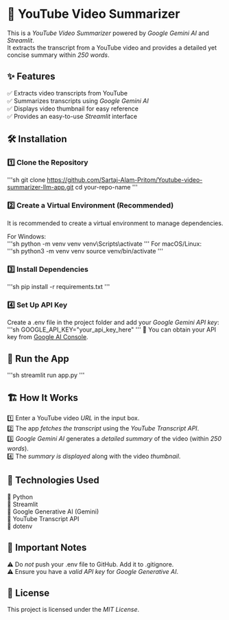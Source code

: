 # 🎥 YouTube Video Summarizer  

This is a *YouTube Video Summarizer* powered by *Google Gemini AI* and *Streamlit*.  
It extracts the transcript from a YouTube video and provides a detailed yet concise summary within *250 words*.  

## ✨ Features  
✅ Extracts video transcripts from YouTube  
✅ Summarizes transcripts using *Google Gemini AI*  
✅ Displays video thumbnail for easy reference  
✅ Provides an easy-to-use *Streamlit* interface  

## 🛠 Installation  

### 1️⃣ Clone the Repository  
'''sh
git clone https://github.com/Sartaj-Alam-Pritom/Youtube-video-summarizer-llm-app.git
cd your-repo-name
'''


### 2️⃣ Create a Virtual Environment (Recommended)  
It is recommended to create a virtual environment to manage dependencies.  

For Windows:  
'''sh
python -m venv venv
venv\Scripts\activate
'''
For macOS/Linux:  
'''sh
python3 -m venv venv
source venv/bin/activate
'''

### 3️⃣ Install Dependencies  
'''sh
pip install -r requirements.txt
'''

### 4️⃣ Set Up API Key  
Create a .env file in the project folder and add your *Google Gemini API key*:  
'''sh
GOOGLE_API_KEY="your_api_key_here"
'''
🔹 You can obtain your API key from [Google AI Console](https://ai.google.dev/).  

## 🚀 Run the App  
'''sh
streamlit run app.py
'''

## 🏗 How It Works  
1️⃣ Enter a YouTube video *URL* in the input box.  
2️⃣ The app *fetches the transcript* using the *YouTube Transcript API*.  
3️⃣ *Google Gemini AI* generates a *detailed summary* of the video (within *250 words*).  
4️⃣ The *summary is displayed* along with the video *thumbnail*.  

## 📌 Technologies Used  
🔹 Python  
🔹 Streamlit  
🔹 Google Generative AI (Gemini)  
🔹 YouTube Transcript API  
🔹 dotenv  

## 🛑 Important Notes  
⚠ Do *not* push your .env file to GitHub. Add it to .gitignore.  
⚠ Ensure you have a *valid API key* for *Google Generative AI*.  

## 📜 License  
This project is licensed under the *MIT License*.